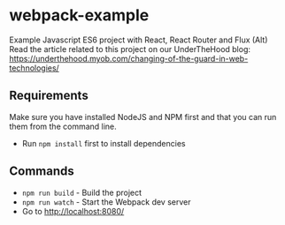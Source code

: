 # webpack-example
Example Javascript ES6 project with React, React Router and Flux (Alt)
Read the article related to this project on our UnderTheHood blog: https://underthehood.myob.com/changing-of-the-guard-in-web-technologies/

## Requirements
Make sure you have installed NodeJS and NPM first and that you can run them from the command line.
* Run `npm install` first to install dependencies

## Commands
* `npm run build` - Build the project
* `npm run watch` - Start the Webpack dev server
* Go to <http://localhost:8080/>
